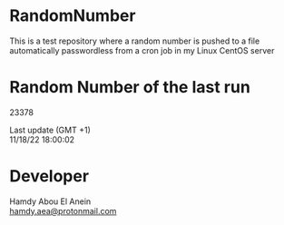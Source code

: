 # RandomNumber    
This is a test repository where a random number is pushed to a file automatically passwordless from a cron job in my Linux CentOS server    
# Random Number of the last run   
23378
      
Last update (GMT +1)    
11/18/22 18:00:02
# Developer    
Hamdy Abou El Anein   
hamdy.aea@protonmail.com
